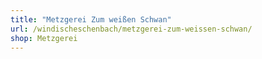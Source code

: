 ```yaml
---
title: "Metzgerei Zum weißen Schwan"
url: /windischeschenbach/metzgerei-zum-weissen-schwan/
shop: Metzgerei
---
```

